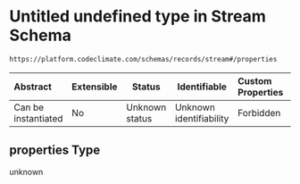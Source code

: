 # Untitled undefined type in Stream Schema

```txt
https://platform.codeclimate.com/schemas/records/stream#/properties
```




| Abstract            | Extensible | Status         | Identifiable            | Custom Properties | Additional Properties | Access Restrictions | Defined In                                                        |
| :------------------ | ---------- | -------------- | ----------------------- | :---------------- | --------------------- | ------------------- | ----------------------------------------------------------------- |
| Can be instantiated | No         | Unknown status | Unknown identifiability | Forbidden         | Allowed               | none                | [stream.schema.json\*](stream.schema.json "open original schema") |

## properties Type

unknown
